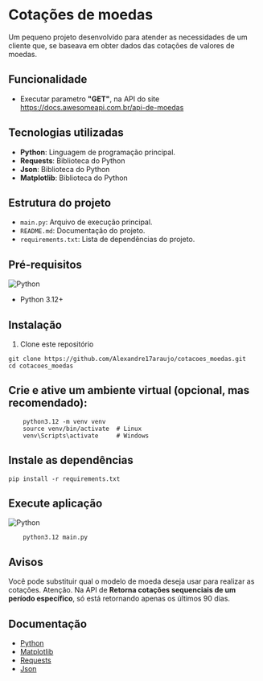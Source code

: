 # Cotações de moedas

Um pequeno projeto desenvolvido para atender as necessidades de um cliente que, se baseava em obter dados das cotações de valores de moedas.

## Funcionalidade

- Executar parametro **"GET"**, na API do site https://docs.awesomeapi.com.br/api-de-moedas

## Tecnologias utilizadas
- **Python**: Linguagem de programação principal.
- **Requests**: Biblioteca do Python
- **Json**: Biblioteca do Python
- **Matplotlib**: Biblioteca do Python

## Estrutura do projeto

- `main.py`: Arquivo de execução principal.
- `README.md`: Documentação do projeto.
- `requirements.txt`: Lista de dependências do projeto.

## Pré-requisitos

![Python](https://img.shields.io/badge/Python-000?style=for-the-badge&logo=python)

- Python 3.12+

## Instalação

1. Clone este repositório
```
git clone https://github.com/Alexandre17araujo/cotacoes_moedas.git
cd cotacoes_moedas
```

## Crie e ative um ambiente virtual (opcional, mas recomendado):
```
	python3.12 -m venv venv
	source venv/bin/activate  # Linux
	venv\Scripts\activate     # Windows
```
## Instale as dependências
```
pip install -r requirements.txt
```

## Execute aplicação

![Python](https://img.shields.io/badge/Python-000?style=for-the-badge&logo=python)

```	
    python3.12 main.py 
```

## Avisos
Você pode substituir qual o modelo de moeda deseja usar para realizar as cotações.
Atenção. Na API de **Retorna cotações sequenciais de um período específico**, só está retornando apenas os últimos 90 dias.


## Documentação

- [Python](https://docs.python.org/pt-br/3.12/library/index.html)
- [Matplotlib](https://matplotlib.org/stable/index.html)
- [Requests](https://requests.readthedocs.io/projects/pt/pt-br/latest/user/quickstart.html)
- [Json](https://docs.python.org/pt-br/3/library/json.html)